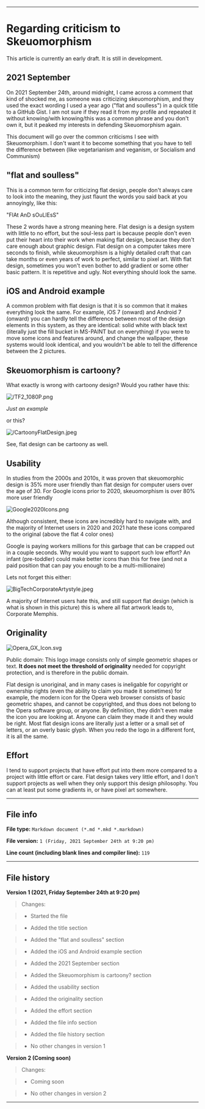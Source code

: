 
***

# Regarding criticism to Skeuomorphism

This article is currently an early draft. It is still in development.

## 2021 September

On 2021 September 24th, around midnight, I came across a comment that kind of shocked me, as someone was criticizing skeuomorphism, and they used the exact wording I used a year ago ("flat and soulless") in a quick title to a GitHub Gist. I am not sure if they read it from my profile and repeated it without knowing/with knowing/this was a common phrase and you don't own it, but it peaked my interests in defending Skeuomorphism again.

This document will go over the common criticisms I see with Skeuomorphism. I don't want it to become something that you have to tell the difference between (like vegetarianism and veganism, or Socialism and Communism)

## "flat and soulless"

This is a common term for criticizing flat design, people don't always care to look into the meaning, they just flaunt the words you said back at you annoyingly, like this:

"FlAt AnD sOuLlEsS"

These 2 words have a strong meaning here. Flat design is a design system with little to no effort, but the soul-less part is because people don't even put their heart into their work when making flat design, because they don't care enough about graphic design. Flat design on a computer takes mere seconds to finish, while skeuomorphism is a highly detailed craft that can take months or even years of work to perfect, similar to pixel art. With flat design, sometimes you won't even bother to add gradient or some other basic pattern. It is repetitive and ugly. Not everything should look the same.

## iOS and Android example

A common problem with flat design is that it is so common that it makes everything look the same. For example, iOS 7 (onward) and Android 7 (onward) you can hardly tell the difference between most of the design elements in this system, as they are identical: solid white with black text (literally just the fill bucket in MS-PAINT but on everything) if you were to move some icons and features around, and change the wallpaper, these systems would look identical, and you wouldn't be able to tell the difference between the 2 pictures.

## Skeuomorphism is cartoony?

What exactly is wrong with cartoony design? Would you rather have this:

![/TF2_1080P.png](/Graphics/Skeuomorphism/Team-Fortress-2/TF2_1080P.png)

_Just an example_

or this?

![/CartoonyFlatDesign.jpeg](/Graphics/Flat-design/Pingfong/Baby-Shark/CartoonyFlatDesign.jpeg)

See, flat design can be cartoony as well.

## Usability

In studies from the 2000s and 2010s, it was proven that skeuomorphic design is 35% more user friendly than flat design for computer users over the age of 30. For Google icons prior to 2020, skeuomorphism is over 80% more user friendly

![Google2020Icons.png](/Graphics/Flat-design/Google/2020/Google2020Icons.png)

Although consistent, these icons are incredibly hard to navigate with, and the majority of Internet users in 2020 and 2021 hate these icons compared to the original (above the flat 4 color ones)

Google is paying workers millions for this garbage that can be crapped out in a couple seconds. Why would you want to support such low effort? An infant (pre-toddler) could make better icons than this for free (and not a paid position that can pay you enough to be a multi-millionaire)

Lets not forget this either:

![BigTechCorporateArtystyle.jpeg](/Graphics/Flat-design/Corporate-Memphis/BigTechCorporateArtystyle.jpeg)

A majority of Internet users hate this, and still support flat design (which is what is shown in this picture) this is where all flat artwork leads to, Corporate Memphis.

## Originality

![Opera_GX_Icon.svg](/Graphics/Flat-design/Opera/Opera_GX_Icon.svg)

Public domain: This logo image consists only of simple geometric shapes or text. **It does not meet the threshold of originality** needed for copyright protection, and is therefore in the public domain.

Flat design is unoriginal, and in many cases is ineligable for copyright or ownership rights (even the ability to claim you made it sometimes) for example, the modern icon for the Opera web browser consists of basic geometric shapes, and cannot be copyrighted, and thus does not belong to the Opera software group, or anyone. By definition, they didn't even make the icon you are looking at. Anyone can claim they made it and they would be right. Most flat design icons are literally just a letter or a small set of letters, or an overly basic glyph. When you redo the logo in a different font, it is all the same.

## Effort

I tend to support projects that have effort put into them more compared to a project with little effort or care. Flat design takes very little effort, and I don't support projects as well when they only support this design philosophy. You can at least put some gradients in, or have pixel art somewhere.

***

## File info

**File type:** `Markdown document (*.md *.mkd *.markdown)`

**File version:** `1 (Friday, 2021 September 24th at 9:20 pm)`

**Line count (including blank lines and compiler line):** `119`

***

## File history

**Version 1 (2021, Friday September 24th at 9:20 pm)**

> Changes:

> * Started the file

> * Added the title section

> * Added the "flat and soulless" section

> * Added the iOS and Android example section

> * Added the 2021 September section

> * Added the Skeuomorphism is cartoony? section

> * Added the usability section

> * Added the originality section

> * Added the effort section

> * Added the file info section

> * Added the file history section

> * No other changes in version 1

**Version 2 (Coming soon)**

> Changes:

> * Coming soon

> * No other changes in version 2

***
